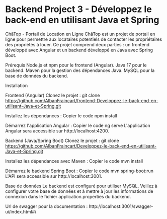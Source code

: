 # Backend Project 3 - Développez le back-end en utilisant Java et Spring

ChâTop - Portail de Location en Ligne ChâTop est un projet de portail en ligne pour permettre aux locataires potentiels de contacter les propriétaires des propriétés à louer. Ce projet comprend deux parties : un frontend développé avec Angular et un backend développé en Java avec Spring Boot.

Prérequis Node.js et npm pour le frontend (Angular). Java 17 pour le backend. Maven pour la gestion des dépendances Java. MySQL pour la base de données du backend.

Installation

Frontend (Angular) Clonez le projet : git clone https://github.com/AlbanFraincart/frontend-Developpez-le-back-end-en-utilisant-Java-et-Spring.git

Installez les dépendances : Copier le code npm install

Démarrez l'application Angular : Copier le code ng serve L'application Angular sera accessible sur http://localhost:4200.

Backend (Java/Spring Boot) Clonez le projet : git clone https://github.com/AlbanFraincart/Developpez-le-back-end-en-utilisant-Java-et-Spring.git

Installez les dépendances avec Maven : Copier le code mvn install

Démarrez le backend Spring Boot : Copier le code mvn spring-boot:run L'API sera accessible sur http://localhost:3001.

Base de données Le backend est configuré pour utiliser MySQL. Veillez à configurer votre base de données et à mettre à jour les informations de connexion dans le fichier application.properties du backend.

Url de swagger pour la documentation : http://localhost:3001/swagger-ui/index.html#/ 
